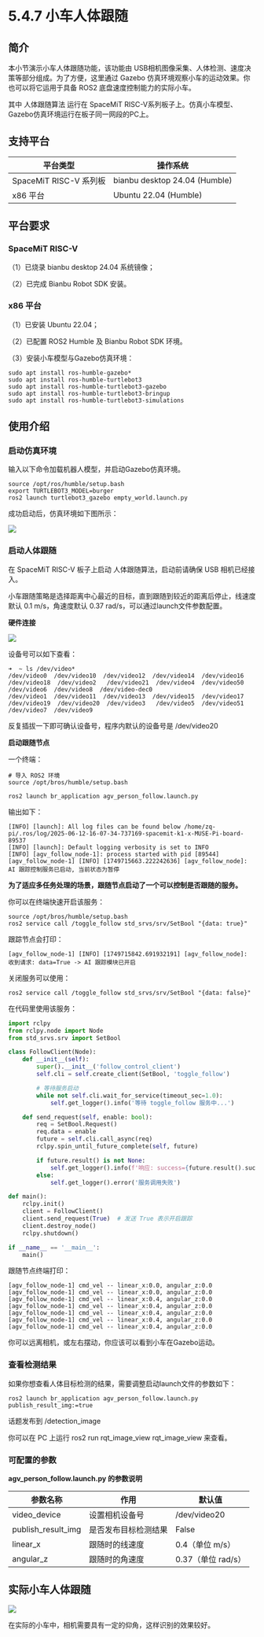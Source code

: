# 5.4.7 小车人体跟随


## 简介
本小节演示小车人体跟随功能，该功能由 USB相机图像采集、人体检测、速度决策等部分组成。为了方便，这里通过 Gazebo 仿真环境观察小车的运动效果。你也可以将它运用于具备 ROS2 底盘速度控制能力的实际小车。

其中 人体跟随算法 运行在 SpaceMiT RISC-V系列板子上。仿真小车模型、Gazebo仿真环境运行在板子同一网段的PC上。

## 支持平台

| 平台类型               | 操作系统                      |
| ---------------------- | ----------------------------- |
| SpaceMiT RISC-V 系列板 | bianbu desktop 24.04 (Humble) |
| x86 平台               | Ubuntu 22.04 (Humble)         |

## 平台要求

### SpaceMiT RISC-V

（1）已烧录 bianbu desktop 24.04 系统镜像；

（2）已完成 Bianbu Robot SDK 安装。

### x86 平台

（1）已安装 Ubuntu 22.04；

（2）已配置 ROS2 Humble 及 Bianbu Robot SDK 环境。

（3）安装小车模型与Gazebo仿真环境：

```
sudo apt install ros-humble-gazebo*
sudo apt install ros-humble-turtlebot3
sudo apt install ros-humble-turtlebot3-gazebo
sudo apt install ros-humble-turtlebot3-bringup
sudo apt install ros-humble-turtlebot3-simulations
```

## 使用介绍

### **启动仿真环境**

输入以下命令加载机器人模型，并启动Gazebo仿真环境。

```shell
source /opt/ros/humble/setup.bash
export TURTLEBOT3_MODEL=burger
ros2 launch turtlebot3_gazebo empty_world.launch.py
```

成功启动后，仿真环境如下图所示：

![](images/follow_person_sim.jpg)

### 启动人体跟随

在 SpaceMiT RISC-V 板子上启动 人体跟随算法，启动前请确保 USB 相机已经接入。

小车跟随策略是选择距离中心最近的目标，直到跟随到较近的距离后停止，线速度默认 0.1 m/s，角速度默认 0.37 rad/s，可以通过launch文件参数配置。



**硬件连接**

![](images/follow_hardware_usb.jpg)

设备号可以如下查看：

```
➜  ~ ls /dev/video*
/dev/video0  /dev/video10  /dev/video12  /dev/video14  /dev/video16  /dev/video18  /dev/video2   /dev/video21  /dev/video4  /dev/video50  /dev/video6  /dev/video8  /dev/video-dec0
/dev/video1  /dev/video11  /dev/video13  /dev/video15  /dev/video17  /dev/video19  /dev/video20  /dev/video3   /dev/video5  /dev/video51  /dev/video7  /dev/video9
```

反复插拔一下即可确认设备号，程序内默认的设备号是 /dev/video20



**启动跟随节点**

一个终端：

```
# 导入 ROS2 环境
source /opt/bros/humble/setup.bash
```

```
ros2 launch br_application agv_person_follow.launch.py
```

输出如下：

```
[INFO] [launch]: All log files can be found below /home/zq-pi/.ros/log/2025-06-12-16-07-34-737169-spacemit-k1-x-MUSE-Pi-board-89537
[INFO] [launch]: Default logging verbosity is set to INFO
[INFO] [agv_follow_node-1]: process started with pid [89544]
[agv_follow_node-1] [INFO] [1749715663.222242636] [agv_follow_node]: AI 跟踪控制服务已启动, 当前状态为暂停
```

**为了适应多任务处理的场景，跟随节点启动了一个可以控制是否跟随的服务。**

你可以在终端快速开启该服务：

```
source /opt/bros/humble/setup.bash
ros2 service call /toggle_follow std_srvs/srv/SetBool "{data: true}"
```

跟踪节点会打印：

```
[agv_follow_node-1] [INFO] [1749715842.691932191] [agv_follow_node]: 收到请求: data=True -> AI 跟踪模块已开启
```

关闭服务可以使用：

```
ros2 service call /toggle_follow std_srvs/srv/SetBool "{data: false}"
```

在代码里使用该服务：

```python
import rclpy
from rclpy.node import Node
from std_srvs.srv import SetBool

class FollowClient(Node):
    def __init__(self):
        super().__init__('follow_control_client')
        self.cli = self.create_client(SetBool, 'toggle_follow')

        # 等待服务启动
        while not self.cli.wait_for_service(timeout_sec=1.0):
            self.get_logger().info('等待 toggle_follow 服务中...')

    def send_request(self, enable: bool):
        req = SetBool.Request()
        req.data = enable
        future = self.cli.call_async(req)
        rclpy.spin_until_future_complete(self, future)

        if future.result() is not None:
            self.get_logger().info(f'响应: success={future.result().success}, message="{future.result().message}"')
        else:
            self.get_logger().error('服务调用失败')

def main():
    rclpy.init()
    client = FollowClient()
    client.send_request(True)  # 发送 True 表示开启跟踪
    client.destroy_node()
    rclpy.shutdown()

if __name__ == '__main__':
    main()
```



跟随节点终端打印：

```
[agv_follow_node-1] cmd_vel -- linear_x:0.0, angular_z:0.0
[agv_follow_node-1] cmd_vel -- linear_x:0.0, angular_z:0.0
[agv_follow_node-1] cmd_vel -- linear_x:0.4, angular_z:0.0
[agv_follow_node-1] cmd_vel -- linear_x:0.4, angular_z:0.0
[agv_follow_node-1] cmd_vel -- linear_x:0.4, angular_z:0.0
[agv_follow_node-1] cmd_vel -- linear_x:0.4, angular_z:0.0
[agv_follow_node-1] cmd_vel -- linear_x:0.4, angular_z:0.0
```

你可以远离相机，或左右摆动，你应该可以看到小车在Gazebo运动。

### 查看检测结果

如果你想查看人体目标检测的结果，需要调整启动launch文件的参数如下：

```
ros2 launch br_application agv_person_follow.launch.py publish_result_img:=true
```

话题发布到 /detection_image

你可以在 PC 上运行 ros2 run rqt_image_view rqt_image_view 来查看。

### 可配置的参数

**agv_person_follow.launch.py 的参数说明**

| **参数名称**       | 作用                 | 默认值             |
| ------------------ | -------------------- | ------------------ |
| video_device       | 设置相机设备号       | /dev/video20       |
| publish_result_img | 是否发布目标检测结果 | False              |
| linear_x           | 跟随时的线速度       | 0.4（单位 m/s）    |
| angular_z          | 跟随时的角速度       | 0.37（单位 rad/s） |

## 实际小车人体跟随

![](images/follow_object.jpg)

在实际的小车中，相机需要具有一定的仰角，这样识别的效果较好。

